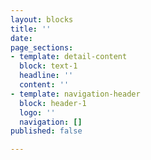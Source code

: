 ```yaml
---
layout: blocks
title: ''
date: 
page_sections:
- template: detail-content
  block: text-1
  headline: ''
  content: ''
- template: navigation-header
  block: header-1
  logo: ''
  navigation: []
published: false

---
```

